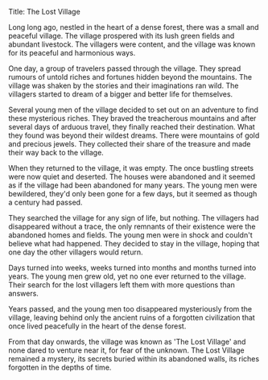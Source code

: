 Title: The Lost Village

Long long ago, nestled in the heart of a dense forest, there was a small and peaceful village. The village prospered with its lush green fields and abundant livestock. The villagers were content, and the village was known for its peaceful and harmonious ways. 

One day, a group of travelers passed through the village. They spread rumours of untold riches and fortunes hidden beyond the mountains. The village was shaken by the stories and their imaginations ran wild. The villagers started to dream of a bigger and better life for themselves.

Several young men of the village decided to set out on an adventure to find these mysterious riches. They braved the treacherous mountains and after several days of arduous travel, they finally reached their destination. What they found was beyond their wildest dreams. There were mountains of gold and precious jewels. They collected their share of the treasure and made their way back to the village.

When they returned to the village, it was empty. The once bustling streets were now quiet and deserted. The houses were abandoned and it seemed as if the village had been abandoned for many years. The young men were bewildered, they'd only been gone for a few days, but it seemed as though a century had passed.

They searched the village for any sign of life, but nothing. The villagers had disappeared without a trace, the only remnants of their existence were the abandoned homes and fields. The young men were in shock and couldn't believe what had happened. They decided to stay in the village, hoping that one day the other villagers would return.

Days turned into weeks, weeks turned into months and months turned into years. The young men grew old, yet no one ever returned to the village. Their search for the lost villagers left them with more questions than answers. 

Years passed, and the young men too disappeared mysteriously from the village, leaving behind only the ancient ruins of a forgotten civilization that once lived peacefully in the heart of the dense forest.

From that day onwards, the village was known as 'The Lost Village' and none dared to venture near it, for fear of the unknown. The Lost Village remained a mystery, its secrets buried within its abandoned walls, its riches forgotten in the depths of time.